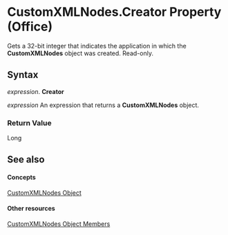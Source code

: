 
# CustomXMLNodes.Creator Property (Office)

Gets a 32-bit integer that indicates the application in which the  **CustomXMLNodes** object was created. Read-only.


## Syntax

 _expression_. **Creator**

 _expression_ An expression that returns a **CustomXMLNodes** object.


### Return Value

Long


## See also


#### Concepts


[CustomXMLNodes Object](7aa5b7ae-7d4e-4b57-23b5-b027f39e5ff6.md)
#### Other resources


[CustomXMLNodes Object Members](8813ae2c-d56b-ab10-0567-5546a6324285.md)
